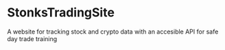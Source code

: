 # StonksTradingSite
A website for tracking stock and crypto data with an accesible API for safe day trade training
